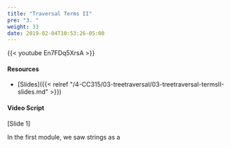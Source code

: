 ```yaml
---
title: "Traversal Terms II"
pre: "3. "
weight: 33
date: 2019-02-04T10:53:26-05:00
---
```


{{< youtube En7FDq5XrsA >}}

#### Resources
* [Slides]({{< relref "/4-CC315/03-treetraversal/03-treetraversal-termsII-slides.md" >}})

#### Video Script

[Slide 1]

In the first module, we saw strings as a 